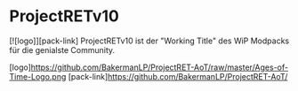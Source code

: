 # ProjectRETv10
[![logo]][pack-link]
ProjectRETv10 ist der "Working Title" des WiP Modpacks für die genialste Community.

[logo]https://github.com/BakermanLP/ProjectRET-AoT/raw/master/Ages-of-Time-Logo.png
[pack-link]https://github.com/BakermanLP/ProjectRET-AoT/
